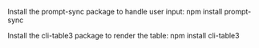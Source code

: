 Install the prompt-sync package to handle user input: npm install prompt-sync

Install the cli-table3 package to render the table: npm install cli-table3
